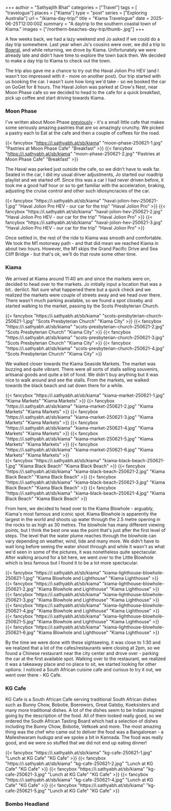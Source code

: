 
+++
author = "Sathyajith Bhat"
categories = ["Travel"]
tags = [ "travelogue"]
places = ["Kiama"]
type = "post"
series = ["Exploring Australia"]
url = "/kiama-day-trip/"
title = "Kiama Travelogue"
date = 2025-06-25T12:00:00Z
summary = "A daytrip to the southern coastal town of Kiama."
images = ["/northern-beaches-day-trip/thumb-.jpg"]
+++

A few weeks back, we had a lazy weekend and Jo asked if we could do a day trip somewhere. Last year when Jo's cousins were over, we did a trip to [Bowral](https://sathyabh.at/weekly-notes-13-2024/), and while returning, we drove by Kiama. Unfortunately we were already late and didn't have time to explore the town back then. We decided to make a day trip to Kiama to check out the town.

The trip also gave me a chance to try out the Haval Jolion Pro HEV (and I wasn't too impressed with it - more on another post). Our trip started with us booking the car. I wasn't sure how long we'd take - so we booked the car on GoGet for 8 hours. The Haval Jolion was parked at Crow's Nest, near Moon Phase cafe so we decided to head to the cafe for a quick breakfast, pick up coffee and start driving towards Kiama.

### Moon Phase

I've written about Moon Phase [previously](/weekly-notes-17-2025/) - it's a small little cafe that makes some seriously amazing pastries that are so amazingly crunchy. We picked a pastry each to Eat at the cafe and then a couple of coffees for the road.

<div class="masonry-gallery">

  {{< fancybox "https://i.sathyabh.at/sb/kiama" "moon-phase-250621-1.jpg" "Pastries at Moon Phase Cafe" "Breakfast" >}}
  {{< fancybox "https://i.sathyabh.at/sb/kiama" "moon-phase-250621-2.jpg" "Pastries at Moon Phase Cafe" "Breakfast" >}}

</div>

The Haval was parked just outside the cafe, so we didn't have to walk far. Seated in the car, I did my usual driver adjustments, Jo started our roadtrip playlist and we started off. Since this was a car I had never driven before, it took me a good half hour or so to get familiar with the acceleration, braking, adjusting the cruise control and other such idiosyncracies of the car.

<div class="masonry-gallery">
  {{< fancybox "https://i.sathyabh.at/sb/kiama" "haval-jolion-hev-250621-1.jpg" "Haval Jolion Pro HEV - our car for the trip" "Haval Jolion Pro" >}}
  {{< fancybox "https://i.sathyabh.at/sb/kiama" "haval-jolion-hev-250621-2.jpg" "Haval Jolion Pro HEV - our car for the trip" "Haval Jolion Pro" >}}
  {{< fancybox "https://i.sathyabh.at/sb/kiama" "haval-jolion-hev-250621-3.jpg" "Haval Jolion Pro HEV - our car for the trip" "Haval Jolion Pro" >}}
</div>


Once settled in, the rest of the ride to Kiama was smooth and comfortable. We took the M1 motorway path - and that did mean we reached Kiama in about two hours. However, the M1 skips the Grand Pacific Drive and Sea Cliff Bridge - but that's ok, we'll do that route some other time.

### Kiama

We arrived at Kiama around 11:40 am and since the markets were on, decided to head over to the markets. Jo initially input a location that was a bit.. derilict. Not sure what happened there but a quick check and we realized the markets were couple of streets away and we head over there. There wasn't much parking available, so we found a spot closeby and started walking to the market, passing by the Scots Presbyterian Church.

<div class="masonry-gallery">
  {{< fancybox "https://i.sathyabh.at/sb/kiama" "scots-presbyterian-church-250621-1.jpg" "Scots Presbyterian Church" "Kiama City" >}}
  {{< fancybox "https://i.sathyabh.at/sb/kiama" "scots-presbyterian-church-250621-2.jpg" "Scots Presbyterian Church" "Kiama City" >}}
  {{< fancybox "https://i.sathyabh.at/sb/kiama" "scots-presbyterian-church-250621-3.jpg" "Scots Presbyterian Church" "Kiama City" >}}
  {{< fancybox "https://i.sathyabh.at/sb/kiama" "scots-presbyterian-church-250621-4.jpg" "Scots Presbyterian Church" "Kiama City" >}}
</div>

We walked closer towards the Kiama Seaside Markets. The market was buzzing and quite vibrant. There were all sorts of stalls selling souvenirs, artisanal goods and quite a bit of food. We didn't buy anything but it was nice to walk around and see the stalls. From the markets, we walked towards the black beach and sat down there for a while.

<div class="masonry-gallery">
  {{< fancybox "https://i.sathyabh.at/sb/kiama" "kiama-market-250621-1.jpg" "Kiama Markets" "Kiama Markets" >}}
  {{< fancybox "https://i.sathyabh.at/sb/kiama" "kiama-market-250621-2.jpg" "Kiama Markets" "Kiama Markets" >}}
  {{< fancybox "https://i.sathyabh.at/sb/kiama" "kiama-market-250621-3.jpg" "Kiama Markets" "Kiama Markets" >}}
  {{< fancybox "https://i.sathyabh.at/sb/kiama" "kiama-market-250621-4.jpg" "Kiama Markets" "Kiama Markets" >}}
  {{< fancybox "https://i.sathyabh.at/sb/kiama" "kiama-market-250621-5.jpg" "Kiama Markets" "Kiama Markets" >}}
  {{< fancybox "https://i.sathyabh.at/sb/kiama" "kiama-market-250621-6.jpg" "Kiama Markets" "Kiama Markets" >}}
</div>

<div class="masonry-gallery">
  {{< fancybox "https://i.sathyabh.at/sb/kiama" "kiama-black-beach-250621-1.jpg" "Kiama Black Beach" "Kiama Black Beach" >}}
  {{< fancybox "https://i.sathyabh.at/sb/kiama" "kiama-black-beach-250621-2.jpg" "Kiama Black Beach" "Kiama Black Beach" >}}
  {{< fancybox "https://i.sathyabh.at/sb/kiama" "kiama-black-beach-250621-3.jpg" "Kiama Black Beach" "Kiama Black Beach" >}}
  {{< fancybox "https://i.sathyabh.at/sb/kiama" "kiama-black-beach-250621-4.jpg" "Kiama Black Beach" "Kiama Black Beach" >}}
</div>

From here, we decided to head over to the Kiama Blowhole - arguably, Kiama's most famous and iconic spot. Kiama Blowhole is apparently the largest in the world and shoots up water through the 2.5 metre opening in the rocks to as high as 30 metres. The blowhole has many different viewing points, but I think the best one was the point that's just after the first level of steps. The level that the water plume reaches through the blowhole can vary depending on weather, wind, tide and many more. We didn't have to wait long before seeing the water shoot through and while it wasn't as what we'd seen in some of the pictures, it was nonetheless quite spectacular. After walking around for a bit here, we went over to the Little Blowhole which is less famous but I found it to be a lot more spectacular. 

<div class="masonry-gallery">
  {{< fancybox "https://i.sathyabh.at/sb/kiama" "kiama-lighthouse-blowhole-250621-1.jpg" "Kiama Blowhole and Lighthouse" "Kiama Lighthouse" >}}
  {{< fancybox "https://i.sathyabh.at/sb/kiama" "kiama-lighthouse-blowhole-250621-2.jpg" "Kiama Blowhole and Lighthouse" "Kiama Lighthouse" >}}
  {{< fancybox "https://i.sathyabh.at/sb/kiama" "kiama-lighthouse-blowhole-250621-3.jpg" "Kiama Blowhole and Lighthouse" "Kiama Lighthouse" >}}
  {{< fancybox "https://i.sathyabh.at/sb/kiama" "kiama-lighthouse-blowhole-250621-4.jpg" "Kiama Blowhole and Lighthouse" "Kiama Lighthouse" >}}
  {{< fancybox "https://i.sathyabh.at/sb/kiama" "kiama-lighthouse-blowhole-250621-5.jpg" "Kiama Blowhole and Lighthouse" "Kiama Lighthouse" >}}
  {{< fancybox "https://i.sathyabh.at/sb/kiama" "kiama-lighthouse-blowhole-250621-6.jpg" "Kiama Blowhole and Lighthouse" "Kiama Lighthouse" >}}
</div>

By the time we were done with these sightseeing, it was close to 1:30 and we realized that a lot of the cafes/restaurants were closing at 2pm, so we found a Chinese restaurant near the city center and drove over - parking the car at the first available spot. Walking over to the restaurant, we realized it was a takeaway place and no place to sit, we started looking for other options. I noticed a South African cuisine cafe and curious to try it out, we went over there - KG Cafe.

### KG Cafe

KG Cafe is a South African Cafe serving traditional South African dishes such as Bunny Chow, Bobotie, Boerewors, Great Gatsby, Koeksisters and many more traditional dishes. A lot of the dishes seem to be Indian inspired going by the description of the food. All of them looked really good, so we ordered the South African Tasting Board which had a selection of dishes including the Bunny Chow, Bobotie, Vetkoek and more. The most amazing thing was the chef who came out to deliver the food was a Bangalorean - a Malleshwaram _huduga_ and we spoke a bit in Kannada. The food was really good, and we were so stuffed that we did not end up eating dinner!

<div class="masonry-gallery">
  {{< fancybox "https://i.sathyabh.at/sb/kiama" "kg-cafe-250621-1.jpg" "Lunch at KG Cafe" "KG Cafe" >}}
  {{< fancybox "https://i.sathyabh.at/sb/kiama" "kg-cafe-250621-2.jpg" "Lunch at KG Cafe" "KG Cafe" >}}
  {{< fancybox "https://i.sathyabh.at/sb/kiama" "kg-cafe-250621-3.jpg" "Lunch at KG Cafe" "KG Cafe" >}}
  {{< fancybox "https://i.sathyabh.at/sb/kiama" "kg-cafe-250621-4.jpg" "Lunch at KG Cafe" "KG Cafe" >}}
  {{< fancybox "https://i.sathyabh.at/sb/kiama" "kg-cafe-250621-5.jpg" "Lunch at KG Cafe" "KG Cafe" >}}
</div>

### Bombo Headland
